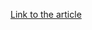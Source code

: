 [Link to the article](https://clymb3r.wordpress.com/2013/09/15/intercepting-password-changes-with-function-hooking/)
